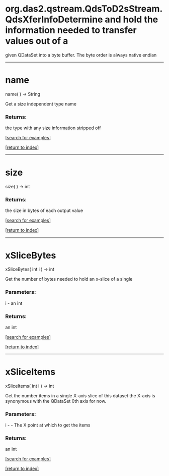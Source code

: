 # org.das2.qstream.QdsToD2sStream.QdsXferInfoDetermine and hold the information needed to transfer values out of a
 given QDataSet into a byte buffer.  The byte order is always native 
 endian
***
<a name="name"></a>
# name
name(  ) &rarr; String

Get a size independent type name

### Returns:
the type with any size information stripped off

<a href="https://github.com/autoplot/dev/search?q=name&unscoped_q=name">[search for examples]</a>

<a href="https://github.com/autoplot/documentation/blob/master/javadoc/index-all.md">[return to index]</a>

***
<a name="size"></a>
# size
size(  ) &rarr; int



### Returns:
the size in bytes of each output value

<a href="https://github.com/autoplot/dev/search?q=size&unscoped_q=size">[search for examples]</a>

<a href="https://github.com/autoplot/documentation/blob/master/javadoc/index-all.md">[return to index]</a>

***
<a name="xSliceBytes"></a>
# xSliceBytes
xSliceBytes( int i ) &rarr; int

Get the number of bytes needed to hold an x-slice of a single

### Parameters:
i - an int

### Returns:
an int


<a href="https://github.com/autoplot/dev/search?q=xSliceBytes&unscoped_q=xSliceBytes">[search for examples]</a>

<a href="https://github.com/autoplot/documentation/blob/master/javadoc/index-all.md">[return to index]</a>

***
<a name="xSliceItems"></a>
# xSliceItems
xSliceItems( int i ) &rarr; int

Get the number items in a single X-axis slice of this dataset the
 X-axis is synonymous with the QDataSet 0th axis for now.

### Parameters:
i - - The X point at which to get the items

### Returns:
an int


<a href="https://github.com/autoplot/dev/search?q=xSliceItems&unscoped_q=xSliceItems">[search for examples]</a>

<a href="https://github.com/autoplot/documentation/blob/master/javadoc/index-all.md">[return to index]</a>

